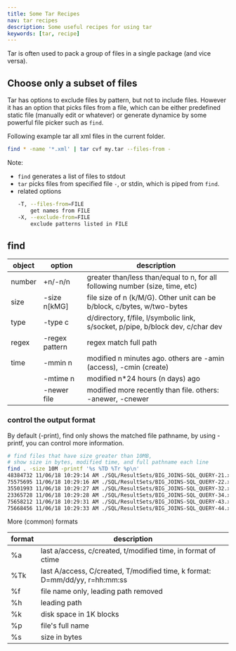 ```yaml
---
title: Some Tar Recipes
nav: tar recipes
description: Some useful recipes for using tar
keywords: [tar, recipe]
---
```


Tar is often used to pack a group of files in a single package (and vice versa).

## Choose only a subset of files

Tar has options to exclude files by pattern, but not
to include files. However it has an option that picks
files from a file, which can be either predefined
static file (manually edit or whatever) or generate dynamice by some powerful file picker such as ``find``.

Following example tar all xml files in the current folder.

```bash
find * -name '*.xml' | tar cvf my.tar --files-from -
```

Note:

* ``find`` generates a list of files to stdout
* ``tar`` picks files from specified file ``-``, or stdin, which is piped from ``find``.
* related options
  ```bash
  -T, --files-from=FILE
      get names from FILE
  -X, --exclude-from=FILE
      exclude patterns listed in FILE
  ```

## find

|object|option|description|
|------|------|-----------|
|number|+n/-n/n |greater than/less than/equal to n, for all following number (size, time, etc)|
|size|-size n[kMG] |file size of n (k/M/G). Other unit can be b/block, c/bytes, w/two-bytes|
|type|-type c|d/directory, f/file, l/symbolic link, s/socket, p/pipe, b/block dev, c/char dev|
|regex|-regex pattern|regex match full path|
|time|-mmin n|modified n minutes ago. others are -amin (access), -cmin (create)|
||-mtime n|modified n*24 hours (n days) ago|
||-newer file|modified more recently than file. others: -anewer, -cnewer|

### control the output format
By default (-print), find only shows the matched file pathname, by using -printf, you can control more information.


```bash
# find files that have size greater than 10MB,
# show size in bytes, modified time, and full pathname each line
find . -size 10M -printf '%s %TD %Tr %p\n'
48384732 11/06/18 10:29:14 AM ./SQL/ResultSets/BIG_JOINS-SQL_QUERY-21.xml
75575695 11/06/18 10:29:16 AM ./SQL/ResultSets/BIG_JOINS-SQL_QUERY-22.xml
35501993 11/06/18 10:29:27 AM ./SQL/ResultSets/BIG_JOINS-SQL_QUERY-32.xml
23365728 11/06/18 10:29:28 AM ./SQL/ResultSets/BIG_JOINS-SQL_QUERY-34.xml
75658212 11/06/18 10:29:31 AM ./SQL/ResultSets/BIG_JOINS-SQL_QUERY-43.xml
75668456 11/06/18 10:29:33 AM ./SQL/ResultSets/BIG_JOINS-SQL_QUERY-44.xml
```

More (common) formats

|format|description|
|----|----|
|%a|last a/access, c/created, t/modified time, in format of ctime|
|%Tk|last A/access, C/created, T/modified time, k format: D=mm/dd/yy, r=hh:mm:ss|
|%f|file name only, leading path removed|
|%h|leading path|
|%k|disk space in 1K blocks|
|%p|file's full name|
|%s|size in bytes|


